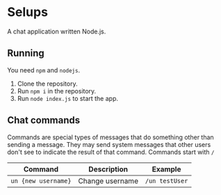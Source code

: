 # Selups
A chat application written Node.js.

## Running
You need `npm` and `nodejs`.

1. Clone the repository.
2. Run `npm i` in the repository.
3. Run `node index.js` to start the app.

## Chat commands
Commands are special types of messages that do something other than sending a message. They may send system messages that other users don't see to indicate the result of that command. Commands start with `/`

| Command | Description | Example |
| ------- | ----------- | ------- |
| `un {new username}` | Change username | `/un testUser` |
